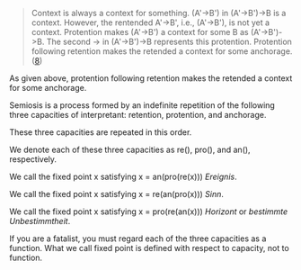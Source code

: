 > Context is always a context for something. (A'->B') in (A'->B')->B is a context. However, the rentended A'->B', i.e., (A'->B'), is not yet a context. Protention makes (A'->B') a context for some B as (A'->B')->B. The second -> in (A'->B')->B represents this protention. Protention following retention makes the retended a context for some anchorage. ([8](https://github.com/TomonariMASADA/didactic-fiesta/blob/4de2e6cf164140410491060fb5b50ae772be20ba/008.md))

As given above, protention following retention makes the retended a context for some anchorage.

Semiosis is a process formed by an indefinite repetition of the following three capacities of interpretant: retention, protention, and anchorage.

These three capacities are repeated in this order.

We denote each of these three capacities as re(), pro(), and an(), respectively.

We call the fixed point x satisfying x = an(pro(re(x))) *Ereignis*.

We call the fixed point x satisfying x = re(an(pro(x))) *Sinn*.

We call the fixed point x satisfying x = pro(re(an(x))) *Horizont* or *bestimmte Unbestimmtheit*.

If you are a fatalist, you must regard each of the three capacities as a function. What we call fixed point is defined with respect to capacity, not to function.
